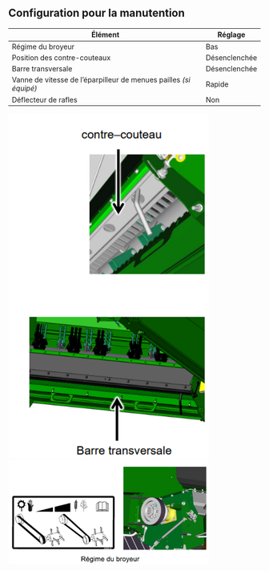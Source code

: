 ## Configuration pour la manutention

| Élément | Réglage |
|------------------------------------------------------------------|-----------------------------|
| Régime du broyeur                                                | Bas                         |
| Position des contre-couteaux                                     | Désenclenchée               |
| Barre transversale                                               | Désenclenchée               |
| Vanne de vitesse de l’éparpilleur de menues pailles *(si équipé)*| Rapide                      |
| Déflecteur de rafles                                             | Non                         |

<img src="../Image/contre_couteau.png" width="400px" alt="contre couteaux et barre transversale"> 
<img src="../Image/broyeur.png" width="400px" alt="Régime du broyeur"> 
